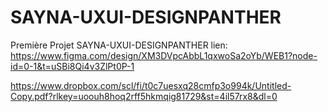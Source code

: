 # SAYNA-UXUI-DESIGNPANTHER
 Première  Projet  SAYNA-UXUI-DESIGNPANTHER
lien: https://www.figma.com/design/XM3DVpcAbbL1qxwoSa2oYb/WEB1?node-id=0-1&t=uSBi8Qi4v3ZlPt0P-1


https://www.dropbox.com/scl/fi/t0c7uesxq28cmfp3o994k/Untitled-Copy.pdf?rlkey=uoouh8hoq2rff5hkmqig81729&st=4il57rx8&dl=0
